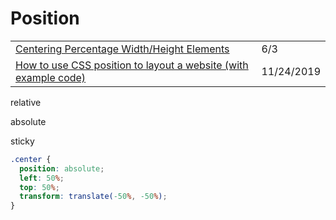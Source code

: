 # Position

|  |  |
| :--- | :--- |
| [Centering Percentage Width/Height Elements](https://css-tricks.com/centering-percentage-widthheight-elements/) | 6/3 |
| [How to use CSS position to layout a website \(with example code\)](https://medium.com/free-code-camp/how-to-use-css-position-to-layout-a-website-with-example-code-38592bb9e276) | 11/24/2019 |

relative

absolute

sticky

```css
.center {
  position: absolute;
  left: 50%;
  top: 50%;
  transform: translate(-50%, -50%);
}
```

